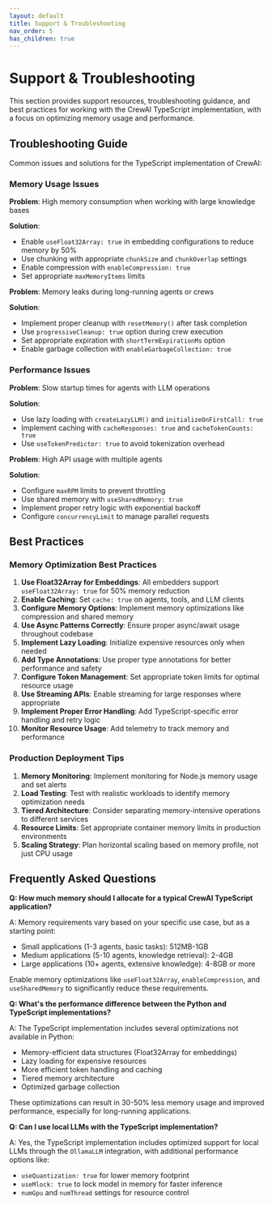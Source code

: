 ```yaml
---
layout: default
title: Support & Troubleshooting
nav_order: 5
has_children: true
---
```


# Support & Troubleshooting

This section provides support resources, troubleshooting guidance, and best practices for working with the CrewAI TypeScript implementation, with a focus on optimizing memory usage and performance.

## Troubleshooting Guide

Common issues and solutions for the TypeScript implementation of CrewAI:

### Memory Usage Issues

**Problem**: High memory consumption when working with large knowledge bases

**Solution**: 
- Enable `useFloat32Array: true` in embedding configurations to reduce memory by 50%
- Use chunking with appropriate `chunkSize` and `chunkOverlap` settings
- Enable compression with `enableCompression: true`
- Set appropriate `maxMemoryItems` limits

**Problem**: Memory leaks during long-running agents or crews

**Solution**:
- Implement proper cleanup with `resetMemory()` after task completion
- Use `progressiveCleanup: true` option during crew execution
- Set appropriate expiration with `shortTermExpirationMs` option
- Enable garbage collection with `enableGarbageCollection: true`

### Performance Issues

**Problem**: Slow startup times for agents with LLM operations

**Solution**:
- Use lazy loading with `createLazyLLM()` and `initializeOnFirstCall: true`
- Implement caching with `cacheResponses: true` and `cacheTokenCounts: true`
- Use `useTokenPredictor: true` to avoid tokenization overhead

**Problem**: High API usage with multiple agents

**Solution**:
- Configure `maxRPM` limits to prevent throttling
- Use shared memory with `useSharedMemory: true`
- Implement proper retry logic with exponential backoff
- Configure `concurrencyLimit` to manage parallel requests

## Best Practices

### Memory Optimization Best Practices

1. **Use Float32Array for Embeddings**: All embedders support `useFloat32Array: true` for 50% memory reduction
2. **Enable Caching**: Set `cache: true` on agents, tools, and LLM clients
3. **Configure Memory Options**: Implement memory optimizations like compression and shared memory
4. **Use Async Patterns Correctly**: Ensure proper async/await usage throughout codebase
5. **Implement Lazy Loading**: Initialize expensive resources only when needed
6. **Add Type Annotations**: Use proper type annotations for better performance and safety
7. **Configure Token Management**: Set appropriate token limits for optimal resource usage
8. **Use Streaming APIs**: Enable streaming for large responses where appropriate
9. **Implement Proper Error Handling**: Add TypeScript-specific error handling and retry logic
10. **Monitor Resource Usage**: Add telemetry to track memory and performance

### Production Deployment Tips

1. **Memory Monitoring**: Implement monitoring for Node.js memory usage and set alerts
2. **Load Testing**: Test with realistic workloads to identify memory optimization needs
3. **Tiered Architecture**: Consider separating memory-intensive operations to different services
4. **Resource Limits**: Set appropriate container memory limits in production environments
5. **Scaling Strategy**: Plan horizontal scaling based on memory profile, not just CPU usage

## Frequently Asked Questions

**Q: How much memory should I allocate for a typical CrewAI TypeScript application?**

A: Memory requirements vary based on your specific use case, but as a starting point:
- Small applications (1-3 agents, basic tasks): 512MB-1GB
- Medium applications (5-10 agents, knowledge retrieval): 2-4GB
- Large applications (10+ agents, extensive knowledge): 4-8GB or more

Enable memory optimizations like `useFloat32Array`, `enableCompression`, and `useSharedMemory` to significantly reduce these requirements.

**Q: What's the performance difference between the Python and TypeScript implementations?**

A: The TypeScript implementation includes several optimizations not available in Python:
- Memory-efficient data structures (Float32Array for embeddings)
- Lazy loading for expensive resources
- More efficient token handling and caching
- Tiered memory architecture
- Optimized garbage collection

These optimizations can result in 30-50% less memory usage and improved performance, especially for long-running applications.

**Q: Can I use local LLMs with the TypeScript implementation?**

A: Yes, the TypeScript implementation includes optimized support for local LLMs through the `OllamaLLM` integration, with additional performance options like:
- `useQuantization: true` for lower memory footprint
- `useMlock: true` to lock model in memory for faster inference
- `numGpu` and `numThread` settings for resource control
